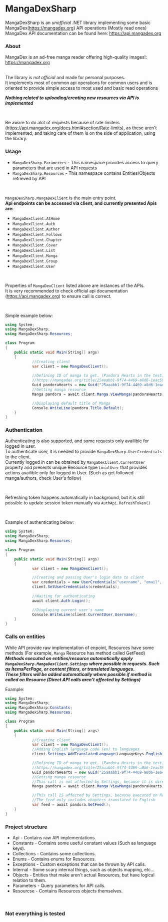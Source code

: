 # MangaDexSharp

MangaDexSharp is an *unofficial* .NET library implementing some basic MangaDex(https://mangadex.org) API operations (Mostly read ones)<br>
MangaDex API documentation can be found here: https://api.mangadex.org
<br>

### About ###
MangaDex is an ad-free manga reader offering high-quality images!: https://mangadex.org<br>
<br>

The library is *not official* and made for personal purposes.<br>
It implements most of common api operations for common users and is oriented to provide simple access to most used and basic read operations<br>

***Nothing related to uploading/creating new resources via API is implemented***<br>

<br>

Be aware to do alot of requests because of rate limiters (https://api.mangadex.org/docs.html#section/Rate-limits), as these aren't implemented, and taking care of them is on the side of application, using the library.<br>

### Usage ###
* `MangaDexSharp.Parameters` - This namespace provides access to query parameters that are used in API requests
* `MangaDexSharp.Resources` - This namespace contains Entities/Objects retrieved by API
<br>

`MangaDexSharp.MangaDexClient` is the main entry point.<br>
**Api endpoints can be accessed via client, and currently presented Apis are:**
* `MangaDexClient.AtHome` 
* `MangaDexClient.Auth`
* `MangaDexClient.Author`
* `MangaDexClient.Follows`
* `MangaDexClient.Chapter`
* `MangaDexClient.Cover`
* `MangaDexClient.List`
* `MangaDexClient.Manga`
* `MangaDexClient.Group`
* `MangaDexClient.User`

<br>

Properties of `MangaDexClient` listed above are instances of the APIs.<br>
It is very recommended to check official api documentation (https://api.mangadex.org) to ensure call is correct.

<br>

Simple example below:<br>

```cs
using System;
using MangaDexSharp;
using MangaDexSharp.Resources;

class Program
{
    public static void Main(String[] args)
    {
            //Creating client
            var client = new MangaDexClient();
            
            //Defining ID of manga to get. (Pandora Hearts in the test)
            //https://mangadex.org/title/25aaabb1-9f74-4469-a8d6-1eac5924cc79/pandora-hearts
            Guid pandoraHearts = new Guid("25aaabb1-9f74-4469-a8d6-1eac5924cc79");
            //Getting manga resource
            Manga pandora = await client.Manga.ViewManga(pandoraHearts);

            //Displaying default title of Manga
            Console.WriteLine(pandora.Title.Default);
    }
}
```

### Authentication ###

Authenticating is also supported, and some requests only availible for logged in user.<br>
To authenticate user, it is needed to provide `MangaDexSharp.UserCredentials` to the client.<br>
Currently logged in can be obtained by `MangaDexClient.CurrentUser` property and presents unique Resource type `LocalUser` that provides actions availible only for logged in User. (Such as get followed manga/authors, check User's follow)

<br>

Refreshing token happens automatically in background, but it is still possible to update session token manually via `AuthApi.RefreshToken()`

<br>

Example of authenticating below:

```cs
using System;
using MangaDexSharp;
using MangaDexSharp.Resources;

class Program
{
    public static void Main(String[] args)
    {
            var client = new MangaDexClient();

            //Creating and passing User's login data to client
            var credentials = new UserCredentials("username", "email", "password");
            client.SetUserCredentials(credentials);
            
            //Waiting for authenticating
            await client.Auth.Login();

            //Displaying current user's name
            Console.WriteLine(client.CurrentUser.Username);
    }
}
```


### Calls on entities ###
While API provide raw implementation of enpoint, Resources have some methods (For example, `Manga` Resource has method called GetFeed)<br>
***Methods executed on entities/resource automatically apply `MangaDexSharp.MangaDexClient.Settings` where possible in requests. Such as ItemsPerPage, or content filters, or translated languages.<br> These filters will be added automatically where possible if method is called on Resource (Direct API calls aren't affected by Settings)***
<br>

Example:

```cs
using System;
using MangaDexSharp;
using MangaDexSharp.Constants;
using MangaDexSharp.Resources;

class Program
{
    public static void Main(String[] args)
    {
            //Creating client
            var client = new MangaDexClient();
            //Adding English language code (en) to languages
            client.Settings.AddTranslatedLanguage(LanguageKeys.English);

            //Defining ID of manga to get. (Pandora Hearts in the test)
            //https://mangadex.org/title/25aaabb1-9f74-4469-a8d6-1eac5924cc79/pandora-hearts
            Guid pandoraHearts = new Guid("25aaabb1-9f74-4469-a8d6-1eac5924cc79");
            //Getting manga resource
            //This call is not affected by Settings, because it is direct API call.
            Manga pandora = await client.Manga.ViewManga(pandoraHearts);

            //This call IS affected by Settings, because executed on Resource.
            //The feed only includes chapters translated to English
            var feed = await pandora.GetFeed();
    }
}
```


### Project structure ###
* Api - Contains raw API implementations.
* Constants - Contains some useful constant values (Such as language keys).
* Collections - Contains some collections.
* Enums - Contains enums for Resources.
* Exceptions - Custom exceptions that can be thrown by API calls.
* Internal - Some scary internal things, such as objects mapping, etc...
* Objects - Entities that make aren't actual Resources, but have logical relation to them.
* Parameters - Query parameters for API calls.
* Resourcse - Contains Resources objects themselves.

<br>

### Not everything is tested ###
